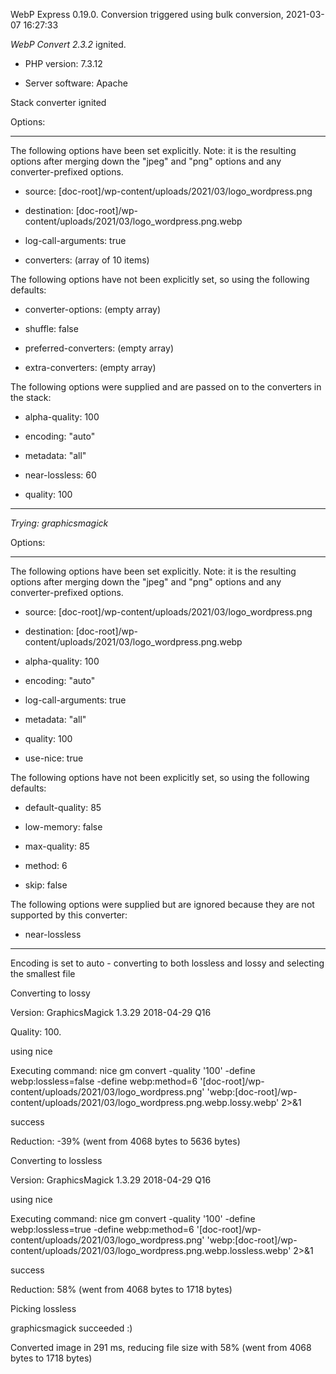 WebP Express 0.19.0. Conversion triggered using bulk conversion, 2021-03-07 16:27:33

*WebP Convert 2.3.2*  ignited.
- PHP version: 7.3.12
- Server software: Apache

Stack converter ignited

Options:
------------
The following options have been set explicitly. Note: it is the resulting options after merging down the "jpeg" and "png" options and any converter-prefixed options.
- source: [doc-root]/wp-content/uploads/2021/03/logo_wordpress.png
- destination: [doc-root]/wp-content/uploads/2021/03/logo_wordpress.png.webp
- log-call-arguments: true
- converters: (array of 10 items)

The following options have not been explicitly set, so using the following defaults:
- converter-options: (empty array)
- shuffle: false
- preferred-converters: (empty array)
- extra-converters: (empty array)

The following options were supplied and are passed on to the converters in the stack:
- alpha-quality: 100
- encoding: "auto"
- metadata: "all"
- near-lossless: 60
- quality: 100
------------


*Trying: graphicsmagick* 

Options:
------------
The following options have been set explicitly. Note: it is the resulting options after merging down the "jpeg" and "png" options and any converter-prefixed options.
- source: [doc-root]/wp-content/uploads/2021/03/logo_wordpress.png
- destination: [doc-root]/wp-content/uploads/2021/03/logo_wordpress.png.webp
- alpha-quality: 100
- encoding: "auto"
- log-call-arguments: true
- metadata: "all"
- quality: 100
- use-nice: true

The following options have not been explicitly set, so using the following defaults:
- default-quality: 85
- low-memory: false
- max-quality: 85
- method: 6
- skip: false

The following options were supplied but are ignored because they are not supported by this converter:
- near-lossless
------------

Encoding is set to auto - converting to both lossless and lossy and selecting the smallest file

Converting to lossy
Version: GraphicsMagick 1.3.29 2018-04-29 Q16 
Quality: 100. 
using nice
Executing command: nice gm convert -quality '100' -define webp:lossless=false -define webp:method=6 '[doc-root]/wp-content/uploads/2021/03/logo_wordpress.png' 'webp:[doc-root]/wp-content/uploads/2021/03/logo_wordpress.png.webp.lossy.webp' 2>&1
success
Reduction: -39% (went from 4068 bytes to 5636 bytes)

Converting to lossless
Version: GraphicsMagick 1.3.29 2018-04-29 Q16 
using nice
Executing command: nice gm convert -quality '100' -define webp:lossless=true -define webp:method=6 '[doc-root]/wp-content/uploads/2021/03/logo_wordpress.png' 'webp:[doc-root]/wp-content/uploads/2021/03/logo_wordpress.png.webp.lossless.webp' 2>&1
success
Reduction: 58% (went from 4068 bytes to 1718 bytes)

Picking lossless
graphicsmagick succeeded :)

Converted image in 291 ms, reducing file size with 58% (went from 4068 bytes to 1718 bytes)
